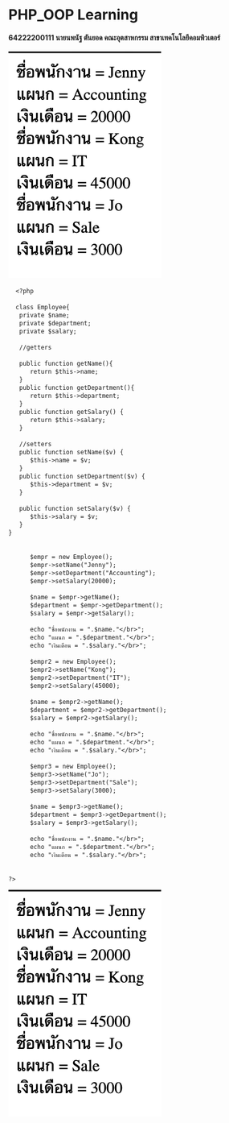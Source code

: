 # PHP_OOP Learning
#### 64222200111 นายนพนัฐ ตันยอด คณะอุตสาหกรรม สาขาเทคโนโลยีคอมพิวเตอร์

![02Meth](https://github.com/nobpanatSRRU/PHP_OOP/blob/main/images/Screenshot%202566-01-22%20at%2020.25.11.png?raw=true)

      <?php

      class Employee{
       private $name;
       private $department;
       private $salary;

       //getters

       public function getName(){
          return $this->name;
       }
       public function getDepartment(){
          return $this->department;
       }
       public function getSalary() {
          return $this->salary;
       }

       //setters
       public function setName($v) {
          $this->name = $v; 
       }
       public function setDepartment($v) {
          $this->department = $v; 
       }

       public function setSalary($v) {
          $this->salary = $v; 
       }
    }


          $empr = new Employee();
          $empr->setName("Jenny");
          $empr->setDepartment("Accounting");
          $empr->setSalary(20000);

          $name = $empr->getName();
          $department = $empr->getDepartment();
          $salary = $empr->getSalary();

          echo "ชื่อพนักงาน = ".$name."</br>";
          echo "แผนก = ".$department."</br>";
          echo "เงินเดือน = ".$salary."</br>";

          $empr2 = new Employee();
          $empr2->setName("Kong");
          $empr2->setDepartment("IT");
          $empr2->setSalary(45000);

          $name = $empr2->getName();
          $department = $empr2->getDepartment();
          $salary = $empr2->getSalary();

          echo "ชื่อพนักงาน = ".$name."</br>";
          echo "แผนก = ".$department."</br>";
          echo "เงินเดือน = ".$salary."</br>";

          $empr3 = new Employee();
          $empr3->setName("Jo");
          $empr3->setDepartment("Sale");
          $empr3->setSalary(3000);

          $name = $empr3->getName();
          $department = $empr3->getDepartment();
          $salary = $empr3->getSalary();

          echo "ชื่อพนักงาน = ".$name."</br>";
          echo "แผนก = ".$department."</br>";
          echo "เงินเดือน = ".$salary."</br>";


    ?>

![02Meth](https://github.com/nobpanatSRRU/PHP_OOP/blob/main/images/Screenshot%202566-01-22%20at%2020.25.11.png?raw=true)
